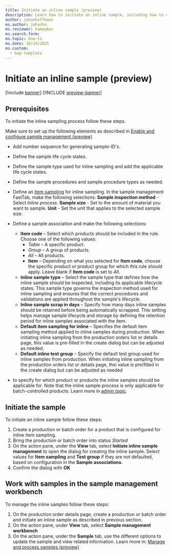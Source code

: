 ```yaml
---
title: Initiate an inline sample (preview)
description: Learn how to initiate an inline sample, including how to create a sample from a production order or batch order.
author: johanhoffmann
ms.author: johanho
ms.reviewer: kamaybac
ms.search.form: 
ms.topic: how-to
ms.date: 10/24/2025
ms.custom: 
  - bap-template
---
```


# Initiate an inline sample (preview)

[!include [banner](../../includes/banner.md)]
[!INCLUDE [preview-banner](~/../shared-content/shared/preview-includes/preview-banner.md)]
<!-- KFM: Preview until 10.0.45 GA -->

## Prerequisites

To initiate the inline sampling process follow these steps. 

Make sure to set up the following elements as described in [Enable and configure sample management (preview)](quality-sample-management-admin.md)

- Add number sequence for generating sample-ID's.
- Define the sample life cycle states.
- Define the sample type used for inline sampling and add the applicable life cycle states. 
- Define the sample procedures and sample procedure types as needed.
- Define an [item sampling](quality-item-sampling.md) for inline sampling. In the sample management FastTab, make the following selections:
    **Sample inspection method** - Select *Inline process*.
    **Sample size** - Set to the amount of material you want to sample.
    **Unit** - Set the unit that applies to the selected sample size.
- Define a sample association and make the following selections:
  - **Item code** – Select which products should be included in the rule. Choose one of the following values:
    - *Table* – A specific product.
    - *Group* – A group of products.
    - *All* – All products.
    - **Item** – Depending on what you selected for **Item code**, choose the specific product or product group for which this rule should apply. Leave blank if **Item code** is set to *All*.
  - **Inline sample type** – Select the sample type that defines how the inline sample should be inspected, including its applicable lifecycle states. This sample type governs the inspection method used for inline sampling and ensures that the correct procedures and validations are applied throughout the sample's lifecycle.
  - **Inline sample scrap in days** – Specify how many days inline samples should be retained before being automatically scrapped. This setting helps manage sample lifecycle and storage by defining the retention period for inline samples associated with the item.
  - **Default item sampling for inline** – Specifies the default item sampling method applied to inline samples during production. When initiating inline sampling from the production orders list or details page, this value is pre-filled in the create dialog but can be adjusted as needed.
  - **Default inline test group** – Specify the default test group used for inline samples from production. When initiating inline sampling from the production orders list or details page, thsi value is pre/filled in the create dialog but can be adjusted as needed

- to specify for which product or products the inline samples should be applicable for. Note that the inline sample process is only applicable for batch-controlled products. Learn more in [admin topic](quality-sample-management-admin.md).


## Initiate the sample

To initiate an inline sample follow these steps:

1. Create a production or batch order for a product that is configured for inline item sampling. 
1. Bring the production or batch order into status *Started*
1. On the action pane, under the **View** tab, select **Initiate inline sample management** to open the dialog for creating the inline sample. Select values for **Item sampling** and **Test group** if they are not defaulted, based on configuration in the **Sample associations**.
1. Confirm the dialog with **OK**

## Work with samples in the sample management workbench

To manage the inline samples follow these steps:

1. On the production order details page, create a production or batch order and initiate an inline sample as described in previous section.
1. On the action pane, under **View** tab, select **Sample management workbench**
1. On the action pane, under the **Sample** tab, use the different options to update the sample and view related information. Learn more in: [Manage and process samples (preview)](quality-sample-management-use.md) 

